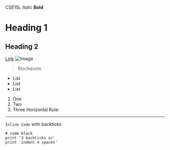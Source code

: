 CSE15L
*Italic*
**Bold**
# Heading 1
## Heading 2
[Link](https://martycse.github.io/cse15l-lab-reports/)
![Image]()
> Blockquote
* List
* List
* List
1. One
2. Two
3. Three
Horizontal Rule:
---
`Inline Code` with backticks

```
# code block
print '3 backticks or'
print 'indent 4 spaces'
```
